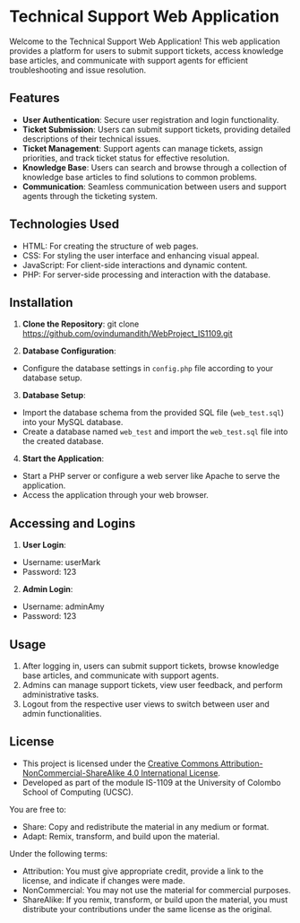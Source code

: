 # Technical Support Web Application

Welcome to the Technical Support Web Application! This web application provides a platform for users to submit support tickets, access knowledge base articles, and communicate with support agents for efficient troubleshooting and issue resolution.

## Features

- **User Authentication**: Secure user registration and login functionality.
- **Ticket Submission**: Users can submit support tickets, providing detailed descriptions of their technical issues.
- **Ticket Management**: Support agents can manage tickets, assign priorities, and track ticket status for effective resolution.
- **Knowledge Base**: Users can search and browse through a collection of knowledge base articles to find solutions to common problems.
- **Communication**: Seamless communication between users and support agents through the ticketing system.

## Technologies Used

- HTML: For creating the structure of web pages.
- CSS: For styling the user interface and enhancing visual appeal.
- JavaScript: For client-side interactions and dynamic content.
- PHP: For server-side processing and interaction with the database.

## Installation

1. **Clone the Repository**:
   git clone https://github.com/ovindumandith/WebProject_IS1109.git

2. **Database Configuration**:

- Configure the database settings in `config.php` file according to your database setup.

3. **Database Setup**:

- Import the database schema from the provided SQL file (`web_test.sql`) into your MySQL database.
- Create a database named `web_test` and import the `web_test.sql` file into the created database.

4. **Start the Application**:

- Start a PHP server or configure a web server like Apache to serve the application.
- Access the application through your web browser.

## Accessing and Logins

1. **User Login**:

- Username: userMark
- Password: 123

2. **Admin Login**:

- Username: adminAmy
- Password: 123

## Usage

1. After logging in, users can submit support tickets, browse knowledge base articles, and communicate with support agents.
2. Admins can manage support tickets, view user feedback, and perform administrative tasks.
3. Logout from the respective user views to switch between user and admin functionalities.

## License

- This project is licensed under the [Creative Commons Attribution-NonCommercial-ShareAlike 4.0 International License](https://creativecommons.org/licenses/by-nc-sa/4.0/).
- Developed as part of the module IS-1109 at the University of Colombo School of Computing (UCSC).

You are free to:

- Share: Copy and redistribute the material in any medium or format.
- Adapt: Remix, transform, and build upon the material.

Under the following terms:

- Attribution: You must give appropriate credit, provide a link to the license, and indicate if changes were made.
- NonCommercial: You may not use the material for commercial purposes.
- ShareAlike: If you remix, transform, or build upon the material, you must distribute your contributions under the same license as the original.
